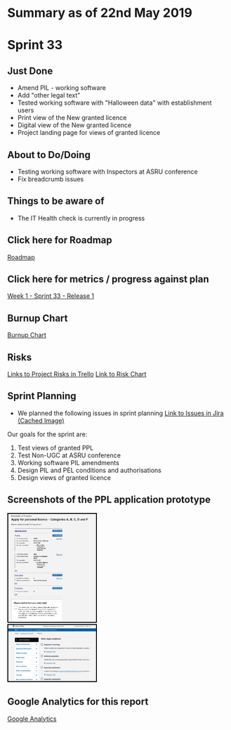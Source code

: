 # Summary as of 22nd May 2019 

# Sprint 33

## Just Done
* Amend PIL - working software
* Add "other legal text"
* Tested working software with "Halloween data" with establishment users
* Print view of the New granted licence
* Digital view of the New granted licence
* Project landing page for views of granted licence

## About to Do/Doing
* Testing working software with Inspectors at ASRU conference
* Fix breadcrumb issues

## Things to be aware of
* The IT Health check is currently in progress 

## Click here for Roadmap
[Roadmap](graphs/HumanFontReleasePlan22052019.png)

## Click here for metrics / progress against plan
[Week 1 - Sprint 33 - Release 1](graphs/progress22052019.png)

## Burnup Chart

[Burnup Chart](burnup22052019.md)

## Risks
[Links to Project Risks in Trello](https://trello.com/b/VuFuCL7t/risk-register-and-kpis-asl-delivery) 
[Link to Risk Chart](graphs/risk22052019.png)

## Sprint Planning
* We planned the following issues in sprint planning [Link to Issues in Jira](https://jira.digital.homeoffice.gov.uk/secure/RapidBoard.jspa?rapidView=261)    [\(Cached Image\)](graphs/sprint22052019.png)

Our goals for the sprint are:
1. Test views of granted PPL 
2. Test Non-UGC at ASRU conference 
3. Working software PIL amendments 
4. Design PIL and PEL conditions and authorisations 
5. Design views of granted licence

## Screenshots of the PPL application prototype
<a href="graphs/edwin.png"><img src="graphs/edwin.png" alt="HTML5 Icon" width="200" style="border:2px solid black"></a>
<br>
<a href="graphs/trevor.png"><img src="graphs/trevor.png" alt="HTML5 Icon" width="200" style="border:2px solid black"></a>
<br>

## Google Analytics for this report
[Google Analytics](graphs/GA22052019.jpg)

